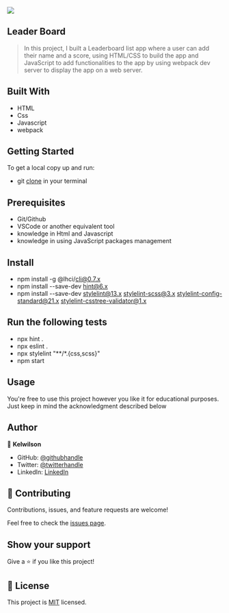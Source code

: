 ![](https://img.shields.io/badge/Microverse-blueviolet)

## Leader Board

> In this project, I built a Leaderboard list app where a user can add their name and a score, using HTML/CSS to build the app and JavaScript to add functionalities to the app by using webpack dev server to display the app on a web server.

## Built With

- HTML
- Css
- Javascript
- webpack

## Getting Started

To get a local copy up and run:

- git [clone](https://github.com/kelwilson/Leader-Board.git) in your terminal

## Prerequisites

- Git/Github
- VSCode or another equivalent tool
- knowledge in Html and Javascript
- knowledge in using JavaScript packages management

## Install

- npm install -g @lhci/cli@0.7.x
- npm install --save-dev hint@6.x
- npm install --save-dev stylelint@13.x stylelint-scss@3.x stylelint-config-standard@21.x stylelint-csstree-validator@1.x

## Run the following tests

- npx hint .
- npx eslint .
- npx stylelint "**/*.{css,scss}"
- npm start

## Usage

You're free to use this project however you like it for educational purposes. Just keep in mind the acknowledgment described below

## Author

👤 **Kelwilson**

- GitHub: [@githubhandle](https://github.com/kelwilson)
- Twitter: [@twitterhandle](https://twitter.com/BesongMaris)
- LinkedIn: [LinkedIn](https://linkedin.com/in/kelly-besong-b33074237)

## 🤝 Contributing

Contributions, issues, and feature requests are welcome!

Feel free to check the [issues page](../../issues/).

## Show your support

Give a ⭐️ if you like this project!

## 📝 License

This project is [MIT](./MIT.md) licensed.
